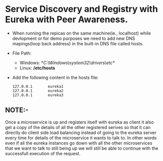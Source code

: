 # Service Discovery and Registry with Eureka with Peer Awareness.

- When running the repicas on the same machine(ie., localhost) while devlopment or for demo purposes we need to add new DNS mapings(loop back address) in the built-in DNS file called hosts.

- File Path:
	- Windows: **C:\Windows\system32\drivers\etc\**
	- Linux: **/etc/hosts**

- Add the following content in the hosts file:
	```
	127.0.0.1       eureka1
	127.0.0.1       eureka2
	127.0.0.1       eureka3
	```

## NOTE:-
Once a microservice is up and registers itself with eureka as client it also get a copy of the details of all the other registered serives so that it can directly do client side load balancing instead of going to the eureka server every time for details of the microservice it wants to talk to. In other words even if all the eureka instances go down with all the other microservices that we want to talk to still being up we will still be able to continue with the successfull execution of the request.



